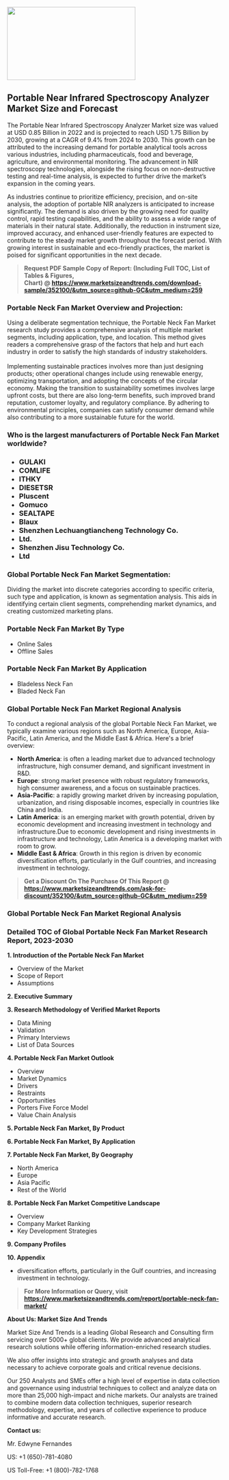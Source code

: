 <p><img class="alignnone size-medium wp-image-20088" src="https://ffe5etoiles.com/wp-content/uploads/2024/12/MST1-300x171.png" alt="" width="300" height="171" /></p><h2>Portable Near Infrared Spectroscopy Analyzer Market Size and Forecast</h2><p>The Portable Near Infrared Spectroscopy Analyzer Market size was valued at USD 0.85 Billion in 2022 and is projected to reach USD 1.75 Billion by 2030, growing at a CAGR of 9.4% from 2024 to 2030. This growth can be attributed to the increasing demand for portable analytical tools across various industries, including pharmaceuticals, food and beverage, agriculture, and environmental monitoring. The advancement in NIR spectroscopy technologies, alongside the rising focus on non-destructive testing and real-time analysis, is expected to further drive the market’s expansion in the coming years.</p><p>As industries continue to prioritize efficiency, precision, and on-site analysis, the adoption of portable NIR analyzers is anticipated to increase significantly. The demand is also driven by the growing need for quality control, rapid testing capabilities, and the ability to assess a wide range of materials in their natural state. Additionally, the reduction in instrument size, improved accuracy, and enhanced user-friendly features are expected to contribute to the steady market growth throughout the forecast period. With growing interest in sustainable and eco-friendly practices, the market is poised for significant opportunities in the next decade.</p></p><blockquote id="" class=""><strong>Request PDF Sample Copy of Report: (Including Full TOC, List of Tables &amp; Figures, Chart)&nbsp;@&nbsp;<strong><a href="https://www.marketsizeandtrends.com/download-sample/352100/&utm_source=github-GC&utm_medium=259" target="_blank">https://www.marketsizeandtrends.com/download-sample/352100/&utm_source=github-GC&utm_medium=259</a></strong></strong></blockquote><h3 id="" class="">Portable Neck Fan Market&nbsp;Overview and Projection:</h3><p id="" class="">Using a deliberate segmentation technique, the Portable Neck Fan Market research study provides a comprehensive analysis of multiple market segments, including application, type, and location. This method gives readers a comprehensive grasp of the factors that help and hurt each industry in order to satisfy the high standards of industry stakeholders. <br /> <br />Implementing sustainable practices involves more than just designing products; other operational changes include using renewable energy, optimizing transportation, and adopting the concepts of the circular economy. Making the transition to sustainability sometimes involves large upfront costs, but there are also long-term benefits, such improved brand reputation, customer loyalty, and regulatory compliance. By adhering to environmental principles, companies can satisfy consumer demand while also contributing to a more sustainable future for the world.</p><h3 id="" class="">Who is the largest manufacturers of&nbsp;Portable Neck Fan Market worldwide?</h3><h3 class=""><p><ul><li>GULAKI </li><li> COMLIFE </li><li> ITHKY </li><li> DIESETSR </li><li> Pluscent </li><li> Gomuco </li><li> SEALTAPE </li><li> Blaux </li><li> Shenzhen Lechuangtiancheng Technology Co. </li><li> Ltd. </li><li> Shenzhen Jisu Technology Co. </li><li> Ltd</li></ul></p></h3><h3 id="" class="">Global&nbsp;Portable Neck Fan Market Segmentation:</h3><p id="" class="">Dividing the market into discrete categories according to specific criteria, such type and application, is known as segmentation analysis. This aids in identifying certain client segments, comprehending market dynamics, and creating customized marketing plans.</p><h3 id="" class="">Portable Neck Fan Market&nbsp;By Type</h3><p><p><ul><li>Online Sales</li><li> Offline Sales</p></li></ul></p></p><h3 id="" class="">Portable Neck Fan Market&nbsp;By Application</h3><p class=""><p><ul><li>Bladeless Neck Fan</li><li> Bladed Neck Fan</li></ul></p></p><h3 id="" class="">Global Portable Neck Fan Market Regional Analysis</h3><p id="" class="">To conduct a regional analysis of the global Portable Neck Fan Market, we typically examine various regions such as North America, Europe, Asia-Pacific, Latin America, and the Middle East &amp; Africa. Here's a brief overview:</p><ul><li><strong>North America</strong>: is often a leading market due to advanced technology infrastructure, high consumer demand, and significant investment in R&amp;D.</li><li><strong>Europe</strong>: strong market presence with robust regulatory frameworks, high consumer awareness, and a focus on sustainable practices.</li><li><strong>Asia-Pacific</strong>: a rapidly growing market driven by increasing population, urbanization, and rising disposable incomes, especially in countries like China and India.</li><li><strong>Latin America</strong>: is an emerging market with growth potential, driven by economic development and increasing investment in technology and infrastructure.Due to economic development and rising investments in infrastructure and technology, Latin America is a developing market with room to grow.</li><li><strong>Middle East &amp; Africa</strong>: Growth in this region is driven by economic diversification efforts, particularly in the Gulf countries, and increasing investment in technology.</li></ul><blockquote id="" class=""><strong>Get a Discount On The Purchase Of This Report @ <strong><a href="https://www.marketsizeandtrends.com/ask-for-discount/352100/&utm_source=github-GC&utm_medium=259" target="_blank">https://www.marketsizeandtrends.com/ask-for-discount/352100/&utm_source=github-GC&utm_medium=259</a></strong></strong></blockquote><h3 id="" class="">Global Portable Neck Fan Market Regional Analysis</h3><h3 id="" class="">Detailed TOC of Global Portable Neck Fan Market Research Report, 2023-2030</h3><p id="" class=""><strong>1. Introduction of the Portable Neck Fan Market</strong></p><ul><li>Overview of the Market</li><li>Scope of Report</li><li>Assumptions</li></ul><p id="" class=""><strong>2. Executive Summary</strong></p><p id="" class=""><strong>3. Research Methodology of Verified Market Reports</strong></p><ul><li>Data Mining</li><li>Validation</li><li>Primary Interviews</li><li>List of Data Sources</li></ul><p id="" class=""><strong>4. Portable Neck Fan Market Outlook</strong></p><ul><li>Overview</li><li>Market Dynamics</li><li>Drivers</li><li>Restraints</li><li>Opportunities</li><li>Porters Five Force Model</li><li>Value Chain Analysis</li></ul><p id="" class=""><strong>5. Portable Neck Fan Market, By Product</strong></p><p id="" class=""><strong>6. Portable Neck Fan Market, By Application</strong></p><p id="" class=""><strong>7. Portable Neck Fan Market, By Geography</strong></p><ul><li>North America</li><li>Europe</li><li>Asia Pacific</li><li>Rest of the World</li></ul><p id="" class=""><strong>8. Portable Neck Fan Market Competitive Landscape</strong></p><ul><li>Overview</li><li>Company Market Ranking</li><li>Key Development Strategies</li></ul><p id="" class=""><strong>9. Company Profiles</strong></p><p id="" class=""><strong>10. Appendix</strong></p><ul><li>diversification efforts, particularly in the Gulf countries, and increasing investment in technology.</li></ul><blockquote id="" class=""><strong>For More Information or Query, visit <strong><strong><a href="https://www.marketsizeandtrends.com/report/portable-neck-fan-market/" target="_blank">https://www.marketsizeandtrends.com/report/portable-neck-fan-market/</a></strong></strong></strong></blockquote><p id="" class=""><strong>About Us: Market Size And Trends</strong></p><p id="" class="">Market Size And Trends is a leading Global Research and Consulting firm servicing over 5000+ global clients. We provide advanced analytical research solutions while offering information-enriched research studies.</p><p id="" class="">We also offer insights into strategic and growth analyses and data necessary to achieve corporate goals and critical revenue decisions.</p><p id="" class="">Our 250 Analysts and SMEs offer a high level of expertise in data collection and governance using industrial techniques to collect and analyze data on more than 25,000 high-impact and niche markets. Our analysts are trained to combine modern data collection techniques, superior research methodology, expertise, and years of collective experience to produce informative and accurate research.</p><p id="" class=""><strong>Contact us:</strong></p><p id="" class="">Mr. Edwyne Fernandes</p><p id="" class="">US: +1 (650)-781-4080</p><p id="" class="">US Toll-Free: +1 (800)-782-1768</p>
